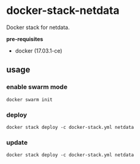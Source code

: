 # docker-stack-netdata
Docker stack for netdata.

**pre-requisites**
- docker (17.03.1-ce)

## usage

### enable swarm mode
```shell
docker swarm init
```

### deploy
```shell
docker stack deploy -c docker-stack.yml netdata
```

### update
```shell
docker stack deploy -c docker-stack.yml netdata
```
